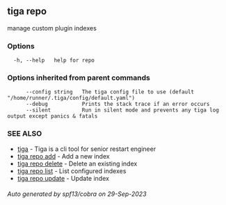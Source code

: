 ## tiga repo

manage custom plugin indexes

### Options

```
  -h, --help   help for repo
```

### Options inherited from parent commands

```
      --config string   The tiga config file to use (default "/home/runner/.tiga/config/default.yaml")
      --debug           Prints the stack trace if an error occurs
      --silent          Run in silent mode and prevents any tiga log output except panics & fatals
```

### SEE ALSO

* [tiga](tiga.md)	 - Tiga is a cli tool for senior restart engineer
* [tiga repo add](tiga_repo_add.md)	 - Add a new index
* [tiga repo delete](tiga_repo_delete.md)	 - Delete an existing index
* [tiga repo list](tiga_repo_list.md)	 - List configured indexes
* [tiga repo update](tiga_repo_update.md)	 - Update index

###### Auto generated by spf13/cobra on 29-Sep-2023
